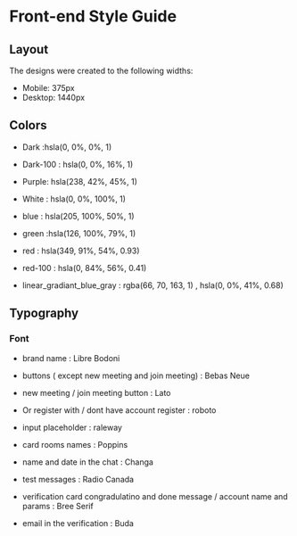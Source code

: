# Front-end Style Guide

## Layout

The designs were created to the following widths:

- Mobile: 375px
- Desktop: 1440px

## Colors
 
- Dark :hsla(0, 0%, 0%, 1)
- Dark-100 : hsla(0, 0%, 16%, 1)
- Purple: hsla(238, 42%, 45%, 1)
- White : hsla(0, 0%, 100%, 1)
- blue : hsla(205, 100%, 50%, 1)
- green :hsla(126, 100%, 79%, 1)
- red : hsla(349, 91%, 54%, 0.93)
- red-100 : hsla(0, 84%, 56%, 0.41)

- linear_gradiant_blue_gray : rgba(66, 70, 163, 1)  , hsla(0, 0%, 41%, 0.68)

## Typography


### Font

- brand name : Libre Bodoni

- buttons ( except new meeting and join meeting) : Bebas Neue
- new meeting / join meeting button : Lato

- Or register with / dont have account register : roboto 

- input placeholder : raleway


- card rooms names : Poppins

- name and date in the chat : Changa
- test messages : Radio Canada

- verification card congradulatino and done message / account name and params : Bree Serif
- email in the verification : Buda




